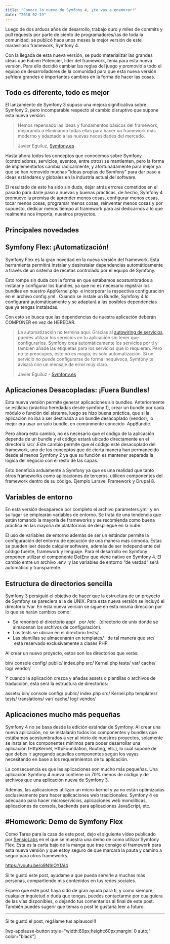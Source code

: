```yaml
---
title: "Conoce lo nuevo de Symfony 4, ¡te vas a enamorar!"
date: "2018-02-19"
---
```


Luego de dos arduos años de desarrollo, trabajo duro y miles de commits y pull requests por parte de ciento de programadores/ras de toda la comunidad, se publicó hace unos meses la mejor versión de este maravilloso framework, Symfony 4.

Con la llegada de esta nueva versión, se pudo materializar las grandes ideas que Fabien Potencier, líder del framework, tenía para esta nueva versión. Para ello decidió cambiar las reglas del juego y promovió a todo el equipo de desarrolladores de la comunidad para que esta nueva versión sufriera grandes e importantes cambios en la forma de hacer las cosas.

## Todo es diferente, todo es mejor

El lanzamiento de Symfony 3 supuso una mejora significativa sobre Symfony 2, pero incomparable respecto al cambio disruptivo que supone esta nueva versión.

> Hemos repensado las ideas y fundamentos básicos del framework, mejorando o eliminando todas ellas para hacer un framework más moderno y adaptado a las nuevas necesidades del mercado.
> 
> Javier Eguiluz, [Symfony.es](http://www.symfony.es)

Hasta ahora todos los conceptos que conocemos sobre Symfony (controladores, servicios, eventos, entre otros) se mantienten, pero la forma de implementarlos cambia radicalmente, y afortunadamente para mejor ya que se han removido muchas "ideas propias de Symfony" para dar paso a ideas estándares y globales en la industria actual del software.

El resultado de esto ha sido sin duda, dejar atrás errores cometidos en el pasado para darle paso a nuevas y buenas prácticas, de hecho, Symfony 4 promueve la premisa de aprender menos cosas, configurar menos cosas, tocar menos cosas, programar menos cosas, reinventar menos cosas y por supuesto, dedicar menos tiempo al framework para así dedicarnos a lo que realmente nos importa, nuestros proyectos.

## Principales novedades

## Symfony Flex: ¡Automatización!

Symfony Flex es la gran novedad en la nueva versión del framework. Esta herramienta permitirá instalar y desinstalar dependencias automáticamente a través de un sistema de recetas controlado por el equipo de Symfony.

Esto rompe sin duda con la forma en que estábamos acostumbrados a  instalar y configurar los bundles, ya que no es necesario registrar los bundles en nuestro AppKernel.php  e incorporar la respectiva configuración en el archivo config.yml . Cuando se instale un Bundle, Symfony 4 lo configurará automáticamente y se adaptará a las posibles dependencias que ya tengas instaladas.

Con esto se busca que las dependencias de nuestra aplicación deberán COMPONER en vez de HEREDAR.

> La automatización no termina aqui. Gracias al [autowiring de servicios](https://symfony.com/doc/current/service_container/3.3-di-changes.html), puedes utilizar los servicios en tu aplicación sin tener que configurarlos. Symfony crea automáticamente los servicios por ti y también añade las etiquetas para los servicios que lo requieran. Pero no te preocupes, esto no es magia, es solo automatización. Si un servicio no puede configurarse de forma inequívoca, Symfony te avisará con un mensaje de error muy claro.
> 
> Javier Eguiluz - [Symfony.es](http://www.symfony.es)

## Aplicaciones Desacopladas: ¡Fuera Bundles!

Esta nueva versión permite generar aplicaciones sin bundles. Anteriormente se estilaba (práctica heredadas desde symfony 1), crear un bundle por cada módulo o función del sistema, luego se hizo buena práctica, que si la aplicación no iba a ser destinada a un bundle desacoplado (vendor), lo mejor era usar un solo bundle, en comúnmente conocido  AppBundle.

Pero ahora esto cambió, no es necesario que el código de la aplicación dependa de un bundle y el código estará ubicado directamente en el directorio src/ .Este cambio permite que el código esté desacoplado del framework, uno de los conceptos que de cierta manera han permanecido desde al menos Symfony 2 ya que su función es mantener separada la lógica del negocio con el resto de las capas. 

Esto beneficia arduamente a Symfony ya que es una realidad que tanto otros frameworks como aplicaciones de terceros, utilicen componentes del framework dentro de su código. Ejemplo Laravel Framework y Drupal 8. 

## Variables de entorno

En esta versión desaparece por completo el archivo parameters.yml  y en su lugar se emplearán variables de entorno. Se trata de una tendencia que están tomando la mayoría de frameworks y se recomienda como buena práctica en las mayoría de plataformas de despliegue en la nube.

El uso de variables de entorno además de ser un estándar permite la configuración del entorno de ejecución de una manera más cómoda. Éstas se pueden leer desde calquier software, además de ser independiente del código fuente, framework y lenguaje. Para el desarrollo en Symfony proponen utilizar el componente [DotEnv](https://symfony.com/doc/master/components/dotenv.html) que viene nativo en Symfony 4. El cambio entre un archivo .env  y las variables de entorno “de verdad” será automático y transparente.

## Estructura de directorios sencilla

Symfony 3 persiguió el objetivo de hacer que la estructura de un proyecto de Symfony se pareciera a la de UNIX. Para esta nueva versión se incluyó el directorio /var. En esta nueva versión se sigue en esta misma dirección por lo que se harán cambios como:

- Se renonbró el directorio app/   por /etc   (directorio de unix donde se almacenan los archivos de configuración).
- Los tests se ubican en el directorio tests/ 
- Las plantillas se almacenarán en templates/   de tal manera que src/   está reservado exclusivamente a clases PHP.

Al crear un nuevo proyecto, estos son los directorios que verás:

bin/
    console
config/
public/
    index.php
src/
    Kernel.php
tests/
var/
    cache/
    log/
vendor/

Y cuando la aplicación crezca y añadas assets o plantillas o archivos de traducción, esta será la estructura de directorios:

assets/
bin/
    console
config/
public/
    index.php
src/
    Kernel.php
templates/
tests/
translations/
var/
    cache/
    log/
vendor/

## Aplicaciones mucho más pequeñas

Symfony 4 no se basa desde la edición estándar de Symfony. Al crear una nueva aplicación, no se instalarán todos los componentes y bundles que estábamos acostumbrados a ver al inicio de nuestros proyectos, solamente se instalan los componentes mínimos para poder desarrollar una aplicación (HttpKernel, HttpFoundation, Routing, etc.), lo cual supone de que debes ir agregando aquellos componentes según los vayas necesitando en base a los requerimientos de tu aplicación.

La consecuencia es que las aplicaciones son mucho más pequeñas. Una aplicación Symfony 4 nueva contiene un 70% menos de código y de archivos que una aplicación nueva de Symfony 3.

Además, las aplicaciones utilizan un micro-kernel y ya no están optimizadas exclusivamente para hacer aplicaciones web tradicionales. Symfony 4 es adecuado para hacer microservicios, aplicaciones web monolíticas, aplicaciones de consola, backends para aplicaciones JavaScript, etc.

## #Homework: Demo de Symfony Flex

Como Tarea para la casa de este post, dejo el siguiente vídeo publicado por [SensioLabs](https://www.youtube.com/channel/UCLdVmxwj9dQqM8tJJp2LYGw) en el que se muestra una demo de como utilizar Symfony Flex. Esta es la carta bajo de la manga que trae consigo el framework para esta nueva versión y que estoy seguro de que marcará la pauta y camino a seguir para otros frameworks. 

https://youtu.be/o9N1nOYfAl4

Si te gustó este post, ayúdame a que pueda servirle a muchas más personas, compartiendo mis contenidos en tus redes sociales.

Espero que este post haya sido de gran ayuda para ti, y como siempre, cualquier inquietud o duda que tengas, puedes contactarme por cualquiera de las vías disponibles, o dejando tus comentarios al final de este post. También puedes sugerir que temas o post te gustaría leer a futuro.

* * *

Si te gustó el post, regálame tus aplausos!!!

\[wp-applause-button style="width:60px;height:60px;margin: 0 auto;" color="black"\]
